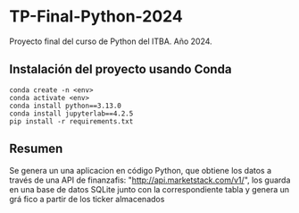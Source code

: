 # TP-Final-Python-2024
Proyecto final del curso de Python del ITBA. Año 2024.
## Instalación del proyecto usando Conda

```
conda create -n <env>
conda activate <env>
conda install python==3.13.0
conda install jupyterlab==4.2.5
pip install -r requirements.txt

```
## Resumen
Se genera un una aplicacion en código Python, que obtiene los datos a través de una API de finanzafis: "http://api.marketstack.com/v1/", los guarda en una base de datos SQLite junto con la correspondiente tabla y genera un grá
fico a partir de los ticker almacenados
